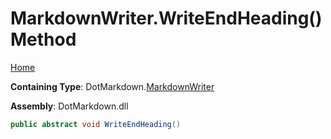 <a name="_top"></a>

# MarkdownWriter\.WriteEndHeading\(\) Method

[Home](../../../README.md#_top)

**Containing Type**: DotMarkdown\.[MarkdownWriter](../README.md#_top)

**Assembly**: DotMarkdown\.dll

```csharp
public abstract void WriteEndHeading()
```

